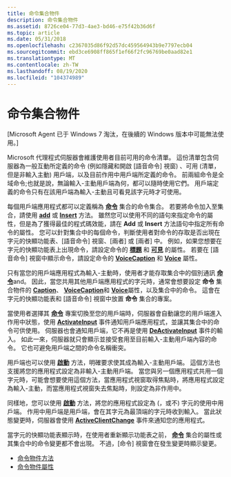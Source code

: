 ```yaml
---
title: 命令集合物件
description: 命令集合物件
ms.assetid: 8726ce04-77d3-4ae3-bd46-e75f42b36d6f
ms.topic: article
ms.date: 05/31/2018
ms.openlocfilehash: c2367035d86f92d57dc459564943b9e7797ecb04
ms.sourcegitcommit: ebd3ce6908ff865f1ef66f2fc96769be0aad82e1
ms.translationtype: MT
ms.contentlocale: zh-TW
ms.lasthandoff: 08/19/2020
ms.locfileid: "104374989"
---
```

# <a name="the-commands-collection-object"></a>命令集合物件

\[Microsoft Agent 已于 Windows 7 淘汰，在後續的 Windows 版本中可能無法使用。\]

Microsoft 代理程式伺服器會維護使用者目前可用的命令清單。 這份清單包含伺服器為一般互動所定義的命令 (例如隱藏和開啟 [語音命令] 視窗) 、可用 (清單，但是非輸入主動) 用戶端，以及目前作用中用戶端所定義的命令。 前兩組命令是全域命令;也就是說，無論輸入-主動用戶端為何，都可以隨時使用它們。 用戶端定義的命令只有在該用戶端為輸入-主動且可看見該字元時才可使用。

每個用戶端應用程式都可以定義稱為 [**命令**](/windows/desktop/lwef/the-commands-collection-object) 集合的命令集合。 若要將命令加入至集合，請使用 [**add**](add-method.md) 或 [**Insert**](insert-method.md) 方法。 雖然您可以使用不同的語句來指定命令的屬性，但是為了獲得最佳的程式碼效能，請在 **Add** 或 **Insert** 方法語句中指定所有命令的屬性。 您可以針對集合中的每個命令，判斷使用者對命令的存取是否出現在字元的快顯功能表、[語音命令] 視窗、[兩者] 或 [兩者] 中。 例如，如果您想要在字元的快顯功能表上出現命令，請設定命令的 [**標題**](caption-property.md) 和 [**可見**](visible-property.md) 的屬性。 若要在 [語音命令] 視窗中顯示命令，請設定命令的 [**VoiceCaption**](voicecaption-property.md) 和 [**Voice**](voice-property.md) 屬性。

只有當您的用戶端應用程式為輸入-主動時，使用者才能存取集合中的個別通訊 [**命令**](/windows/desktop/lwef/the-commands-collection-object)and。 因此，當您共用其他用戶端應用程式的字元時，通常會想要設定 **命令** 集合物件的 [**Caption**](caption-property.md)、 [**VoiceCaption**](voicecaption-property.md)和 [**Voice**](voice-property.md)屬性，以及集合中的命令。 這會在字元的快顯功能表和 [語音命令] 視窗中放置 **命令** 集合的專案。

當使用者選擇其 [**命令**](/windows/desktop/lwef/the-commands-collection-object) 專案切換至您的用戶端時，伺服器會自動讓您的用戶端進入作用中狀態，使用 [**ActivateInput**](activateinput-event.md) 事件通知用戶端應用程式，並讓其集合中的命令可供使用。 伺服器也會通知用戶端，它不再是使用 [**DeActivateInput**](deactivateinput-event.md) 事件的輸入。 如此一來，伺服器就只會顯示並接受套用至目前輸入-主動用戶端內容的命令。 它也可避免用戶端之間的命令名稱衝突。

用戶端也可以使用 [**啟動**](activate-method.md) 方法，明確要求使其成為輸入-主動用戶端。 這個方法也支援將您的應用程式設定為非輸入-主動用戶端。 當您與另一個應用程式共用一個字元時，可能會想要使用這個方法，當應用程式視窗取得焦點時，將應用程式設定為輸入-主動，而當應用程式視窗失去焦點時，則設定為非作用中。

同樣地，您可以使用 [**啟動**](activate-method.md) 方法，將您的應用程式設定為 (，或不) 字元的使用中用戶端。 作用中用戶端是用戶端，會在其字元為最頂端的字元時收到輸入。 當此狀態變更時，伺服器會使用 [**ActiveClientChange**](activeclientchange-event.md) 事件來通知您的應用程式。

當字元的快顯功能表顯示時，在使用者重新顯示功能表之前， [**命令**](/windows/desktop/lwef/the-commands-collection-object) 集合的屬性或其集合中的命令變更都不會出現。 不過，[命令] 視窗會在發生變更時顯示變更。

-   [命令物件方法](commands-object-methods.md)
-   [命令物件屬性](commands-object-properties.md)

 

 